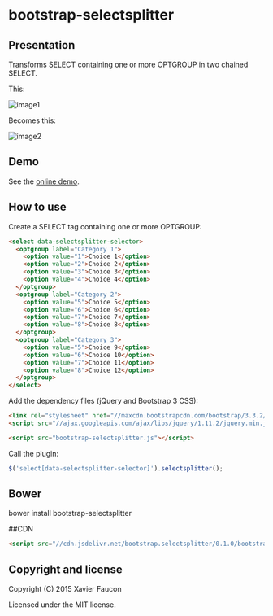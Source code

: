 # bootstrap-selectsplitter

## Presentation

Transforms SELECT containing one or more OPTGROUP in two chained SELECT.

This:

![image1](http://img4.hostingpics.net/pics/927121bootstrapselectsplitterimage1.png)

Becomes this:

![image2](http://img4.hostingpics.net/pics/997752bootstrapselectsplitterimage2.png)

## Demo

See the [online demo](http:/JSfiddle.net/ae7fxdyy/).

## How to use

Create a SELECT tag containing one or more OPTGROUP:

```HTML
<select data-selectsplitter-selector>
  <optgroup label="Category 1">
    <option value="1">Choice 1</option>
    <option value="2">Choice 2</option>
    <option value="3">Choice 3</option>
    <option value="4">Choice 4</option>
  </optgroup>
  <optgroup label="Category 2">
    <option value="5">Choice 5</option>
    <option value="6">Choice 6</option>
    <option value="7">Choice 7</option>
    <option value="8">Choice 8</option>
  </optgroup>
  <optgroup label="Category 3">
    <option value="5">Choice 9</option>
    <option value="6">Choice 10</option>
    <option value="7">Choice 11</option>
    <option value="8">Choice 12</option>
  </optgroup>
</select>
```

Add the dependency files (jQuery and Bootstrap 3 CSS):

```HTML
<link rel="stylesheet" href="//maxcdn.bootstrapcdn.com/bootstrap/3.3.2/css/bootstrap.min.css">
<script src="//ajax.googleapis.com/ajax/libs/jquery/1.11.2/jquery.min.js"></script>

<script src="bootstrap-selectsplitter.js"></script>
```

Call the plugin:
```JavaScript
$('select[data-selectsplitter-selector]').selectsplitter();
```

## Bower
bower install bootstrap-selectsplitter

##CDN

```HTML
<script src="//cdn.jsdelivr.net/bootstrap.selectsplitter/0.1.0/bootstrap-selectsplitter.min.js"></script>
```

## Copyright and license

Copyright (C) 2015 Xavier Faucon

Licensed under the MIT license. 

